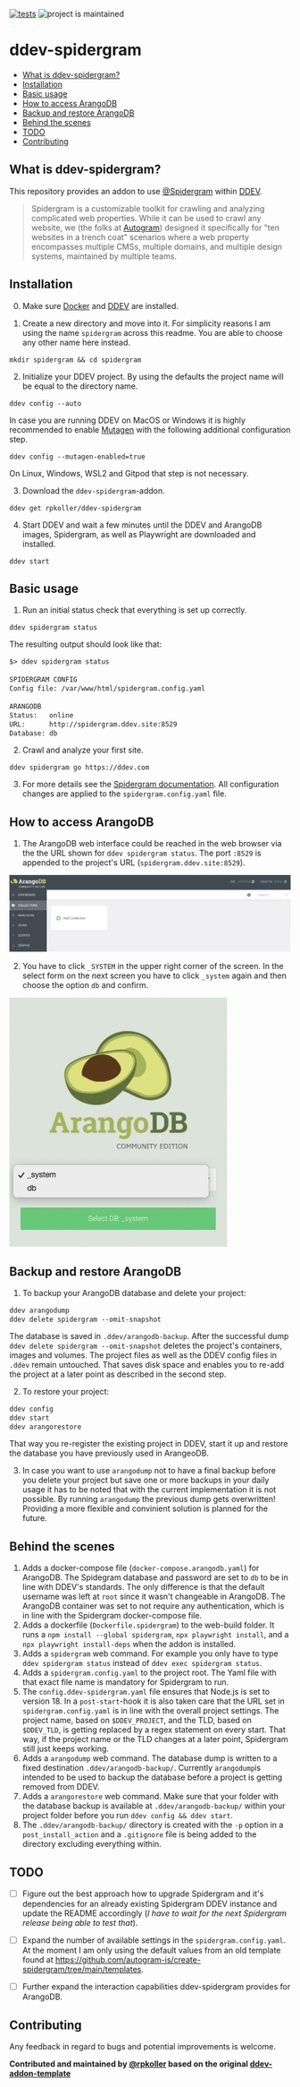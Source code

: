 [![tests](https://github.com/rpkoller/ddev-spidergram/actions/workflows/tests.yml/badge.svg)](https://github.com/rpkoller/ddev-spidergram/actions/workflows/tests.yml) ![project is maintained](https://img.shields.io/maintenance/yes/2024.svg)

# ddev-spidergram <!-- omit in toc -->

* [What is ddev-spidergram?](#what-is-ddev-spidergram)
* [Installation](#installation)
* [Basic usage](#basic-usage)
* [How to access ArangoDB](#how-to-access-arangodb)
* [Backup and restore ArangoDB](#backup-and-restore-arangodb)
* [Behind the scenes](#behind-the-scenes)
* [TODO](#todo)
* [Contributing](#contributing)

## What is ddev-spidergram?
This repository provides an addon to use [@Spidergram](https://github.com/autogram-is/spidergram) within [DDEV](https://ddev.readthedocs.io/).
>Spidergram is a customizable toolkit for crawling and analyzing complicated web properties.
> While it can be used to crawl any website, we (the folks at [Autogram](https://autogram.is/)) designed it specifically for "ten websites in a trench coat" scenarios where a web property encompasses multiple CMSs, multiple domains, and multiple design systems, maintained by multiple teams.


## Installation
0. Make sure [Docker](https://ddev.readthedocs.io/en/stable/users/install/docker-installation/) and [DDEV](https://ddev.readthedocs.io/en/stable/users/install/ddev-installation/) are installed.

1. Create a new directory and move into it. For simplicity reasons I am using the name `spidergram` across this readme. You are able to choose any other name here instead.

```
mkdir spidergram && cd spidergram
```

2. Initialize your DDEV project. By using the defaults the project name will be equal to the directory name.

```
ddev config --auto
```

In case you are running DDEV on MacOS or Windows it is highly recommended to enable [Mutagen](https://ddev.readthedocs.io/en/stable/users/install/performance/#mutagen) with the following additional configuration step.

```
ddev config --mutagen-enabled=true
```

On Linux, Windows, WSL2 and Gitpod that step is not necessary.


3. Download the `ddev-spidergram`-addon.

```
ddev get rpkoller/ddev-spidergram
```

4. Start DDEV and wait a few minutes until the DDEV and ArangoDB images, Spidergram, as well as Playwright are downloaded and installed.

```
ddev start
```


## Basic usage
1. Run an initial status check that everything is set up correctly.

```
ddev spidergram status
```

The resulting output should look like that:

```
$> ddev spidergram status

SPIDERGRAM CONFIG
Config file: /var/www/html/spidergram.config.yaml

ARANGODB
Status:   online
URL:      http://spidergram.ddev.site:8529
Database: db
```

2. Crawl and analyze your first site.

```
ddev spidergram go https://ddev.com
```

3. For more details see the [Spidergram documentation](https://github.com/autogram-is/spidergram/tree/main/docs). All configuration changes are applied to the `spidergram.config.yaml` file.


## How to access ArangoDB

1. The ArangoDB web interface could be reached in the web browser via the the URL shown for `ddev spidergram status`. The port `:8529` is appended to the project's URL (`spidergram.ddev.site:8529`).

![ArangoDB web interface](images/arangodb_web_interface.jpg)

2. You have to click `_SYSTEM` in the upper right corner of the screen. In the select form on the next screen you have to click `_system` again and then choose the option `db` and confirm.

![Select the active database in ArangoDB](images/arangodb_db_select.jpg)


## Backup and restore ArangoDB
1. To backup your ArangoDB database and delete your project:

```
ddev arangodump
ddev delete spidergram --omit-snapshot
```

The database is saved in `.ddev/arangodb-backup`. After the successful dump `ddev delete spidergram --omit-snapshot` deletes the project's containers, images and volumes. The project files as well as the DDEV config files in `.ddev` remain untouched. That saves disk space and enables you to re-add the project at a later point as described in the second step.

2. To restore your project:

```
ddev config
ddev start
ddev arangorestore
```

That way you re-register the existing project in DDEV, start it up and restore the database you have previously used in ArangeoDB.

3. In case you want to use `arangodump` not to have a final backup before you delete your project but save one or more backups in your daily usage it has to be noted that with the current implementation it is not possible. By running `arangodump` the previous dump gets overwritten! Providing a more flexible and convinient solution is planned for the future.


## Behind the scenes
1. Adds a docker-compose file (`docker-compose.arangodb.yaml`) for ArangoDB. The Spidegram database and password are set to `db` to be in line with DDEV's standards. The only difference is that the default username was left at `root` since it wasn't changeable in ArangoDB. The ArangoDB container was set to not require any authentication, which is in line with the Spidergram docker-compose file.
1. Adds a dockerfile (`Dockerfile.spidergram`) to the web-build folder. It runs a `npm install --global spidergram`, `npx playwright install`, and a `npx playwright install-deps` when the addon is installed.
1. Adds a `spidergram` web command. For example you only have to type `ddev spidergram status` instead of `ddev exec spidergram status`.
1. Adds a `spidergram.config.yaml` to the project root. The Yaml file with that exact file name is mandatory for Spidergram to run.
1. The `config.ddev-spidergram.yaml` file ensures that Node.js is set to version 18. In a `post-start`-hook it is also taken care that the URL set in `spidergram.config.yaml` is in line with the overall project settings. The project name, based on `$DDEV_PROJECT`, and the TLD, based on `$DDEV_TLD`, is getting replaced by a regex statement on every start. That way, if the project name or the TLD changes at a later point, Spidergram still just keeps working.
1. Adds a `arangodump` web command. The database dump is written to a fixed destination `.ddev/arangodb-backup/`. Currently `arangodump`is intended to be used to backup the database before a project is getting removed from DDEV.
1. Adds a `arangorestore` web command. Make sure that your folder with the database backup is available at `.ddev/arangodb-backup/` within your project folder before you run `ddev config && ddev start`.
1. The `.ddev/arangodb-backup/` directory is created with the `-p` option in a `post_install_action` and a `.gitignore` file is being added to the directory excluding everything within.


## TODO
- [ ] Figure out the best approach how to upgrade Spidergram and it's dependencies for an already existing Spidergram DDEV instance and update the README accordingly (_I have to wait for the next Spidergram release being able to test that_).
- [ ] Expand the number of available settings in the `spidergram.config.yaml`. At the moment I am only using the default values from an old template found at https://github.com/autogram-is/create-spidergram/tree/main/templates.
- [ ] Further expand the interaction capabilities ddev-spidergram provides for ArangoDB.


## Contributing
Any feedback in regard to bugs and potential improvements is welcome.

**Contributed and maintained by [@rpkoller](https://github.com/rpkoller) based on the original [ddev-addon-template](https://github.com/ddev/ddev-addon-template)**